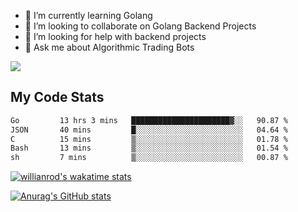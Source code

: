 
- 🌱 I’m currently learning Golang
- 👯 I’m looking to collaborate on Golang Backend Projects
- 🤔 I’m looking for help with backend projects
- 💬 Ask me about Algorithmic Trading Bots

![](https://github-profile-trophy.vercel.app/?username=kevinbarrero)

## My Code Stats

<!--START_SECTION:waka-->

```txt
Go         13 hrs 3 mins   ██████████████████████▓░░   90.87 %
JSON       40 mins         █░░░░░░░░░░░░░░░░░░░░░░░░   04.64 %
C          15 mins         ▒░░░░░░░░░░░░░░░░░░░░░░░░   01.78 %
Bash       13 mins         ▒░░░░░░░░░░░░░░░░░░░░░░░░   01.54 %
sh         7 mins          ▒░░░░░░░░░░░░░░░░░░░░░░░░   00.87 %
```

<!--END_SECTION:waka-->

[![willianrod's wakatime stats](https://github-readme-stats.vercel.app/api/wakatime?username=holdandup&layout=compact&theme=react&custom_title=Wakatime%20All%20Time%20Stats&langs_count=8)](https://github.com/anuraghazra/github-readme-stats)

[![Anurag's GitHub stats](https://github-readme-stats.vercel.app/api?username=Kevinbarrero)](https://github.com/anuraghazra/github-readme-stats)




